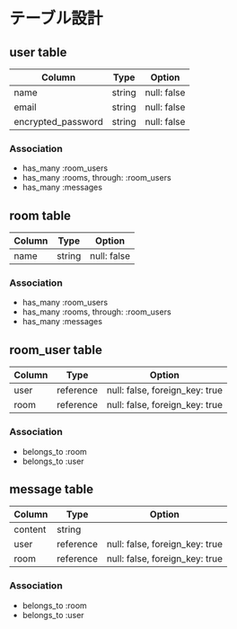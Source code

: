 # テーブル設計
## user table

| Column                | Type   | Option      |
| --------------------- | ------ | ----------- |
| name                  | string | null: false |
| email                 | string | null: false |
| encrypted_password    | string | null: false |
### Association

- has_many :room_users
- has_many :rooms, through: :room_users
- has_many :messages
## room table

| Column      | Type   | Option      |
| ----------- | ------ | ----------- |
| name        | string | null: false |
### Association

- has_many :room_users
- has_many :rooms, through: :room_users
- has_many :messages
## room_user table

| Column      | Type      | Option                         |
| ----------- | --------- | ------------------------------ |
| user        | reference | null: false, foreign_key: true |
| room        | reference | null: false, foreign_key: true |
### Association

- belongs_to :room
- belongs_to :user
## message table

| Column      | Type      | Option                         |
| ----------- | --------- | ------------------------------ |
| content     | string    |                                |
| user        | reference | null: false, foreign_key: true |
| room        | reference | null: false, foreign_key: true |
### Association

- belongs_to :room
- belongs_to :user